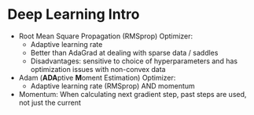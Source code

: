 
# Deep Learning Intro

 - Root Mean Square Propagation (RMSprop) Optimizer:
    - Adaptive learning rate
    - Better than AdaGrad at dealing with sparse data / saddles
    - Disadvantages: sensitive to choice of hyperparameters and has optimization
      issues with non-convex data
 - Adam (**ADA**ptive **M**oment Estimation) Optimizer: 
    - Adaptive learning rate (RMSprop) AND momentum
 - Momentum: When calculating next gradient step, past steps are used, not just
   the current